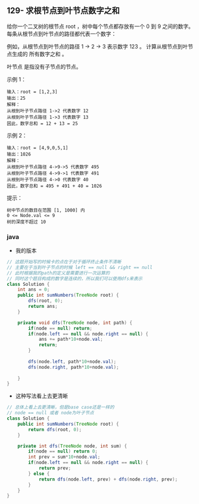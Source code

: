## 129- 求根节点到叶节点数字之和

给你一个二叉树的根节点 root ，树中每个节点都存放有一个 0 到 9 之间的数字。
每条从根节点到叶节点的路径都代表一个数字：

例如，从根节点到叶节点的路径 1 -> 2 -> 3 表示数字 123 。
计算从根节点到叶节点生成的 所有数字之和 。

叶节点 是指没有子节点的节点。

示例 1：
```
输入：root = [1,2,3]
输出：25
解释：
从根到叶子节点路径 1->2 代表数字 12
从根到叶子节点路径 1->3 代表数字 13
因此，数字总和 = 12 + 13 = 25
```

示例 2：
```
输入：root = [4,9,0,5,1]
输出：1026
解释：
从根到叶子节点路径 4->9->5 代表数字 495
从根到叶子节点路径 4->9->1 代表数字 491
从根到叶子节点路径 4->0 代表数字 40
因此，数字总和 = 495 + 491 + 40 = 1026
```

提示：
```
树中节点的数目在范围 [1, 1000] 内
0 <= Node.val <= 9
树的深度不超过 10
```

### java
- 我的版本
```java
// 这题开始写的时候卡的点在于对于循环终止条件不清晰
// 主要在于当到叶子节点的时候 left == null && right == null
// 此时根据我的path的定义是需要进行一次运算的
// 同时这个题目构成的数字是连续的，所以我们可以使用dfs来表示
class Solution {    
    int ans = 0;
    public int sumNumbers(TreeNode root) {        
        dfs(root, 0);        
        return ans;
    }

    private void dfs(TreeNode node, int path) {
        if(node == null) return;
        if(node.left == null && node.right == null) {
            ans += path*10+node.val;
            return;
        }
                
        dfs(node.left, path*10+node.val);                
        dfs(node.right, path*10+node.val);
        
    }
}
```
- 这种写法看上去更清晰
```java
// 总体上看上去更清晰，但是base case还是一样的
// node == null 或者 node为叶子节点
class Solution {
    public int sumNumbers(TreeNode root) {
        return dfs(root, 0);
    }

    private int dfs(TreeNode node, int sum) {
        if(node == null) return 0;
        int prev = sum*10+node.val;
        if(node.left == null && node.right == null) {
            return prev;
        } else {
            return dfs(node.left, prev) + dfs(node.right, prev);
        }
    }
}
```